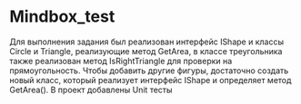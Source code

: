 # Mindbox_test
Для выполнения задания был реализован интерфейс IShape и классы Circle и Triangle, реализующие метод GetArea, 
в классе треугольника также реализован метод IsRightTriangle для проверки на прямоугольность.
Чтобы добавить другие фигуры, достаточно создать новый класс, который реализует интерфейс IShape и определяет метод GetArea().
В проект добавлены Unit тесты

